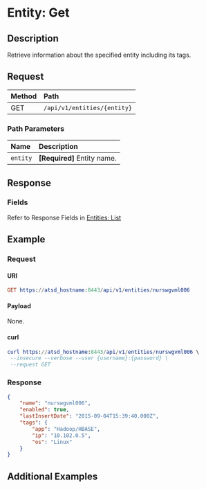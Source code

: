 # Entity: Get

## Description

Retrieve information about the specified entity including its tags.

## Request

| **Method** | **Path** |
|:---|:---|
| GET | `/api/v1/entities/{entity}` |

### Path Parameters

| **Name** | **Description** |
|:---|:---|
| `entity` | **[Required]** Entity name. |

## Response

### Fields

Refer to Response Fields in [Entities: List](list.md#fields)

## Example

### Request

#### URI

```elm
GET https://atsd_hostname:8443/api/v1/entities/nurswgvml006
```

#### Payload

None.

#### curl

```elm
curl https://atsd_hostname:8443/api/v1/entities/nurswgvml006 \
 --insecure --verbose --user {username}:{password} \
 --request GET
```

### Response

```json
{
    "name": "nurswgvml006",
    "enabled": true,
    "lastInsertDate": "2015-09-04T15:39:40.000Z",
    "tags": {
        "app": "Hadoop/HBASE",
        "ip": "10.102.0.5",
        "os": "Linux"
    }
}
```

## Additional Examples
